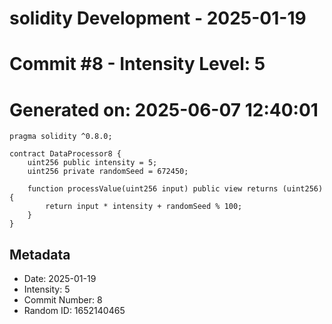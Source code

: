 ﻿# solidity Development - 2025-01-19
# Commit #8 - Intensity Level: 5
# Generated on: 2025-06-07 12:40:01
```solidity
pragma solidity ^0.8.0;

contract DataProcessor8 {
    uint256 public intensity = 5;
    uint256 private randomSeed = 672450;

    function processValue(uint256 input) public view returns (uint256) {
        return input * intensity + randomSeed % 100;
    }
}
```
## Metadata
- Date: 2025-01-19
- Intensity: 5
- Commit Number: 8
- Random ID: 1652140465
